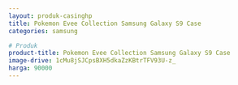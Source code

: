 ```yaml
---
layout: produk-casinghp
title: Pokemon Evee Collection Samsung Galaxy S9 Case
categories: samsung

# Produk
product-title: Pokemon Evee Collection Samsung Galaxy S9 Case
image-drive: 1cMu8jSJCpsBXH5dkaZzKBtrTFV93U-z_
harga: 90000
---
```


